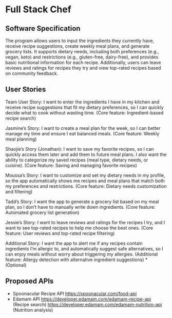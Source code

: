 # Full Stack Chef

## Software Specification
The program allows users to input the ingredients they currently have, 
receive recipe suggestions, create weekly meal plans, and generate
grocery lists. It supports dietary needs, including both preferences 
(e.g., vegan, keto) and restrictions (e.g., gluten-free, dairy-free), 
and provides basic nutritional information for each recipe. 
Additionally, users can leave reviews and ratings for recipes they 
try and view top-rated recipes based on community feedback.

## User Stories
Team User Story: I want to enter the ingredients I have in my kitchen and receive recipe suggestions that fit my dietary preferences, so I can quickly decide what to cook without wasting time.
(Core feature: Ingredient-based recipe search)

Jasmine’s Story: I want to create a meal plan for the week, so I can better manage my time and ensure I eat balanced meals.
(Core feature: Weekly meal planning)

Shaojie’s Story (Jonathan): I want to save my favorite recipes, so I can quickly access them later and add them to future meal plans. I also want the ability to categorize my saved recipes (meal type, dietary needs, or cuisine).
(Core feature: Saving and managing favorite recipes)

Moussa’s Story: I want to customize and set my dietary needs in my profile, so the app automatically shows me recipes and meal plans that match both my preferences and restrictions.
(Core feature: Dietary needs customization and filtering)

Tadd’s Story: I want the app to generate a grocery list based on my meal plan, so I don’t have to manually write down ingredients.
(Core feature: Automated grocery list generation)

Jessie’s Story: I want to leave reviews and ratings for the recipes I try, and I want to see top-rated recipes to help me choose the best ones.
(Core feature: User reviews and top-rated recipe filtering)

Additional Story: I want the app to alert me if any recipes contain ingredients I’m allergic to, and automatically suggest safe alternatives, so I can enjoy meals without worry about triggering my allergies.
(Additional feature: Allergy detection with alternative ingredient suggestions)
*(Optional)

## Proposed APIs
- Spoonacular Recipe API
https://spoonacular.com/food-api
- Edamam API
  https://developer.edamam.com/edamam-recipe-api (Recipe search)
  https://developer.edamam.com/edamam-nutrition-api (Nutrition analysis)
